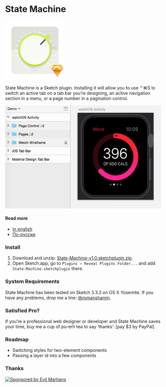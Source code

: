 # State Machine

<img width="192" height="192" src="images/state-machine-icon@2x.png" title="State Machine Icon">

State Machine is a Sketch plugin. Installing it will allow you to use ⌃⌘S to switch an active tab on a tab bar you’re designing, an active navigation section in a menu, or a page number in a pagination control.

<img width="522" height="332" src="images/state-machine-demo@2x.gif" title="Demonstration">

#### Read more

* [In english]
* [По-русски]

[In english]: https://medium.com/@romanshamin/3337b8776b49
[По-русски]: https://medium.com/@romanshamin/bb453f46a788

### Install

1. Download and unzip: [State-Machine-v1.0.sketchplugin.zip].
2. Open Sketch.app, go to `Plugins → Reveal Plugins Folder...` and add `State-Machine.sketchplugin` there.

[State-Machine-v1.0.sketchplugin.zip]: https://cdn.rawgit.com/romashamin/statemachine-sketch/master/State-Machine-v1.0.sketchplugin.zip

### System Requirements

State Machine has been tested on Sketch 3.3.3 on OS X Yosemite. If you have any problems, drop me a line: [@romanshamin].

[@romanshamin]: https://twitter.com/romanshamin

### Satisfied Pro?

If you’re a professional web designer or developer and State Machine saves your time, buy me a cup of pu-erh tea to say ‘thanks’: [pay $3 by PayPal]

### Roadmap

* Switching styles for two-element components
* Passing a layer id into a few components

### Thanks

<a href="https://evilmartians.com/?utm_source=state-machine">
<img src="https://evilmartians.com/badges/sponsored-by-evil-martians.svg" alt="Sponsored by Evil Martians" width="236" height="54"></a>
